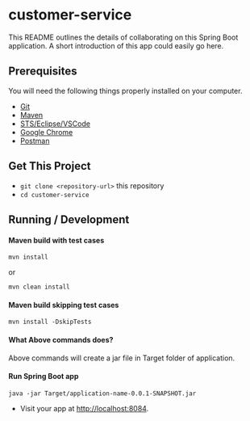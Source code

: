 # customer-service
This README outlines the details of collaborating on this Spring Boot application.
A short introduction of this app could easily go here.

## Prerequisites

You will need the following things properly installed on your computer.
* [Git](https://git-scm.com/)
* [Maven]()
* [STS/Eclipse/VSCode]()
* [Google Chrome](https://google.com/chrome/)
* [Postman]()

## Get This Project

* `git clone <repository-url>` this repository
* `cd customer-service`

## Running / Development
#### Maven build with test cases
```
mvn install
```
or
```
mvn clean install
```

#### Maven build skipping test cases
```
mvn install -DskipTests
```

#### What Above commands does?
Above commands will create a jar file in Target folder of application.

#### Run Spring Boot app
```
java -jar Target/application-name-0.0.1-SNAPSHOT.jar
```

* Visit your app at [http://localhost:8084](http://localhost:4200).
